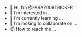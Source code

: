 - 👋 Hi, I’m @FARAZ009TRICKER
- 👀 I’m interested in ...
- 🌱 I’m currently learning ...
- 💞️ I’m looking to collaborate on ...
- 📫 How to reach me ...

<!---
FARAZ009TRICKER/FARAZ009TRICKER is a ✨ special ✨ repository because its `README.md` (this file) appears on your GitHub profile.
You can click the Preview link to take a look at your changes.
--->
